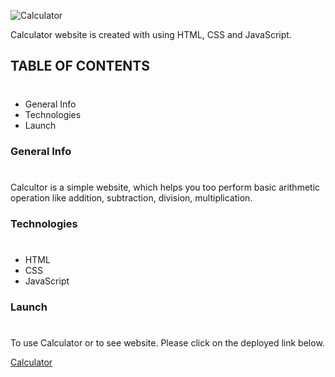 ![Calculator](https://img.shields.io/badge/Project-Calculator-957DAD)

Calculator website is created with using HTML, CSS and JavaScript.

## TABLE OF CONTENTS
#
* General Info
* Technologies
* Launch

### General Info
#
Calcultor is a simple website, which helps you too perform basic arithmetic operation like addition, subtraction, division, multiplication.

### Technologies
#
* HTML
* CSS
* JavaScript

### Launch
#
To use Calculator or to see website. Please click on the deployed link below.

[Calculator](https://basiccounterproject.netlify.app/)

